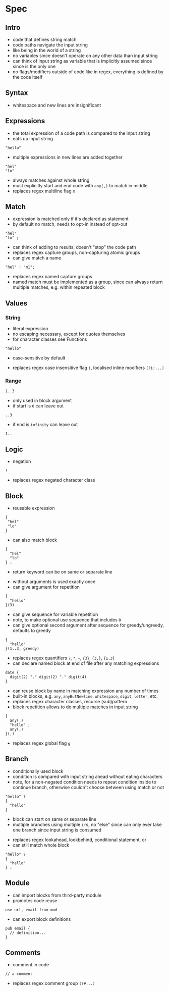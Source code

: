 # Spec



## Intro

- code that defines string match
- code paths navigate the input string
- like being in the world of a string
- no variables since doesn't operate on any other data than input string
- can think of input string as variable that is implicitly assumed since since is the only one 
- no flags/modifiers outside of code like in regex, everything is defined by the code itself



## Syntax

- whitespace and new lines are insignificant



## Expressions

- the total expression of a code path is compared to the input string
- eats up input string

```
"hello"
```

- multiple expressions in new lines are added together

```
"hel"
"lo"
```

- always matches against whole string 
- must explicitly start and end code with `any(,)` to match in middle
- replaces regex multiline flag `m`



## Match

- expression is matched only if it's declared as statement
- by default no match, needs to opt-in instead of opt-out
<!-- todo: should rather do opt-out like regex? -->

```
"hel"
"lo" ;
```

- can think of adding to results, doesn't "stop" the code path
- replaces regex capture groups, non-capturing atomic groups
- can give match a name

```
"hel" : "m1";
```

- replaces regex named capture groups
- named match must be implemented as a group, since can always return multiple matches, e.g. within repeated block



## Values

### String

- literal expression
- no escaping necessary, except for quotes themselves
- for character classes see Functions

```
"hello"
```

- case-sensitive by default
<!-- todo: how to do it case insensitively? methods on object? would be hard for blocks. Function? Would look weird. -->
- replaces regex case insensitive flag `i`, localised inline modifiers `(?i:...)`

### Range

```
1..3
```

- only used in block argument
- if start is `0` can leave out

```
..3
```

- if end is `infinity` can leave out

```
1..
```

<!-- todo: allow user to define custom sequence, e.g. odd numbers, etc. would require full-blown programming language? -->



## Logic

- negation

```
!
```

- replaces regex negated character class



## Block

- reusable expression

```
{
 "hel"
 "lo"
}
```

- can also match block

```
{
  "hel"
  "lo"
} ;
```

- return keyword can be on same or separate line
<!-- todo: does this really cover all grouping functionality of regex? -->
- without arguments is used exactly once
- can give argument for repetition

```
{
  "hello"
}(3)
```

- can give sequence for variable repetition
- note, to make optional use sequence that includes `0`
- can give optional second argument after sequence for greedy/ungreedy, defaults to greedy

```
{
  "hello"
}(1..3, greedy)
```

- replaces regex quantifiers `?`, `*`, `+`, `{3}`, `{3,}`, `{1,3}` 
- can declare named block at end of file after any matching expressions

```
date {
  digit(2) "." digit(2) "." digit(4)
}
```

- can reuse block by name in matching expression any number of times
- built-in blocks, e.g. `any`, `anyButNewline`, `whitespace`, `digit`, `letter`, etc.
- replaces regex character classes, recurse (sub)pattern
- block repetition allows to do multiple matches in input string

```
{
  any(,)
  "hello" ;
  any(,)
}(,)
```

- replaces regex global flag `g`



## Branch

- conditionally used block
- condition is compared with input string ahead without eating characters
- note, for a non-negated condition needs to repeat condition inside to continue branch, otherwise couldn't choose between using match or not

```
"hello" ?
{
  "hello" 
}
```

- block can start on same or separate line
- multiple branches using multiple `if`s, no "else" since can only ever take one branch since input string is consumed
<!-- todo: compute branches lazily as they are checked? -->
- replaces regex lookahead, lookbehind, conditional statement, or
- can still match whole block

```
"hello" ?
{
  "hello"
} ;
```




## Module

- can import blocks from third-party module
- promotes code reuse

```
use url, email from mod
```

<!-- todo: where to specify the modules? most portable from simple URL? -->

- can export block definitions

```
pub email {
  // definition...
}
```



## Comments

- comment in code

```
// a comment
```

- replaces regex comment group `(?#...)`

